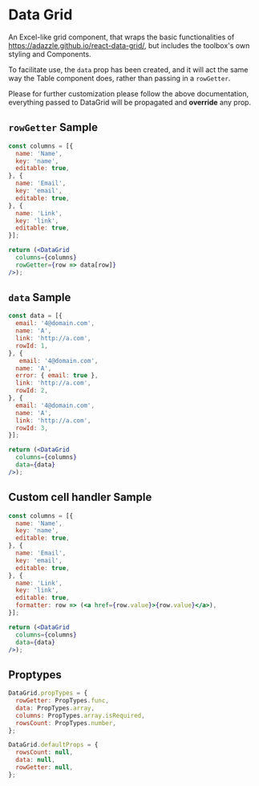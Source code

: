 # Data Grid
An Excel-like grid component, that wraps the basic functionalities of 
https://adazzle.github.io/react-data-grid/, but includes the toolbox's own styling and Components.

To facilitate use, the ```data``` prop has been created, and it will act the same way the Table component does, rather than passing in a ```rowGetter```.

Please for further customization please follow the above documentation,
everything passed to DataGrid will be propagated and **override** any prop.

## ```rowGetter``` Sample
```jsx
const columns = [{
  name: 'Name',
  key: 'name',
  editable: true,
}, {
  name: 'Email',
  key: 'email',
  editable: true,
}, {
  name: 'Link',
  key: 'link',
  editable: true,
}];

return (<DataGrid
  columns={columns}
  rowGetter={row => data[row]}
/>);
```

## ```data``` Sample
```jsx
const data = [{
  email: '4@domain.com',
  name: 'A',
  link: 'http://a.com',
  rowId: 1,
}, {
   email: '4@domain.com',
  name: 'A',
  error: { email: true },
  link: 'http://a.com',
  rowId: 2,
}, {
  email: '4@domain.com',
  name: 'A',
  link: 'http://a.com',
  rowId: 3,
}];

return (<DataGrid
  columns={columns}
  data={data}
/>);
```

## Custom cell handler Sample
```jsx
const columns = [{
  name: 'Name',
  key: 'name',
  editable: true,
}, {
  name: 'Email',
  key: 'email',
  editable: true,
}, {
  name: 'Link',
  key: 'link',
  editable: true,
  formatter: row => (<a href={row.value}>{row.value}</a>),
}];

return (<DataGrid
  columns={columns}
  data={data}
/>);
```

## Proptypes
```jsx
DataGrid.propTypes = {
  rowGetter: PropTypes.func,
  data: PropTypes.array,
  columns: PropTypes.array.isRequired,
  rowsCount: PropTypes.number,
};

DataGrid.defaultProps = {
  rowsCount: null,
  data: null,
  rowGetter: null,
};
```
